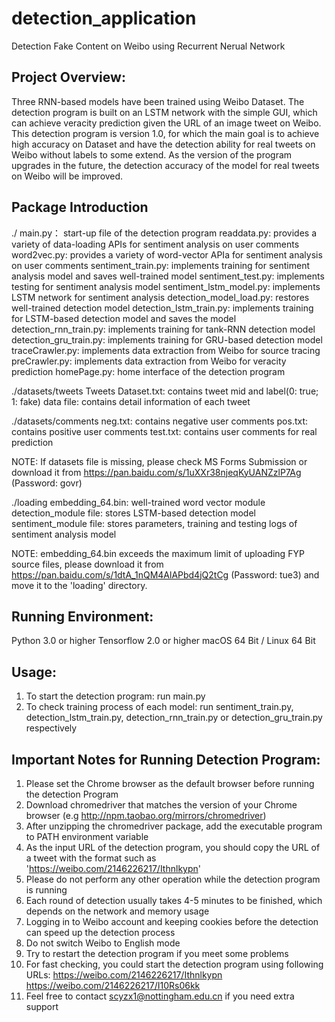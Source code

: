 # detection_application
Detection Fake Content on Weibo using Recurrent Nerual Network

## Project Overview:
Three RNN-based models have been trained using Weibo Dataset. The detection program is built on an LSTM network with the simple GUI, which can achieve veracity prediction given the URL of an image tweet on Weibo. This detection program is version 1.0, for which the main goal is to achieve high accuracy on Dataset and have the detection ability for real tweets on Weibo without labels to some extend. As the version of the program upgrades in the future, the detection accuracy of the model for real tweets on Weibo will be improved.


## Package Introduction
./
main.py：		start-up file of the detection program
readdata.py: 		provides a variety of data-loading APIs for sentiment analysis on user comments
word2vec.py: 		provides a variety of word-vector APIa for sentiment analysis on user comments
sentiment_train.py: 	implements training for sentiment analysis model and saves well-trained model
sentiment_test.py: 	implements testing for sentiment analysis model
sentiment_lstm_model.py: 	implements LSTM network for sentiment analysis
detection_model_load.py:	restores well-trained detection model 
detection_lstm_train.py:	implements training for LSTM-based detection model and saves the model
detection_rnn_train.py:	implements training for tank-RNN detection model
detection_gru_train.py:	implements training for GRU-based detection model
traceCrawler.py:		implements data extraction from Weibo for source tracing
preCrawler.py:		implements data extraction from Weibo for veracity prediction
homePage.py:		home interface of the detection program


./datasets/tweets
Tweets Dataset.txt:	contains tweet mid and label(0: true; 1: fake)
data file:		contains detail information of each tweet

./datasets/comments
neg.txt:			contains negative user comments 
pos.txt:			contains positive user comments
test.txt:		contains user comments for real prediction

NOTE: If datasets file is missing, please check MS Forms Submission or download it from https://pan.baidu.com/s/1uXXr38njeqKyUANZzlP7Ag (Password: govr)

./loading
embedding_64.bin: 	well-trained word vector module
detection_module file:	stores LSTM-based detection model
sentiment_module file:	stores parameters, training and testing logs of sentiment analysis model

NOTE: embedding_64.bin exceeds the maximum limit of uploading FYP source files, please download it from https://pan.baidu.com/s/1dtA_1nQM4AlAPbd4jQ2tCg (Password: tue3) and move it to the 'loading' directory.



## Running Environment:
Python 3.0 or higher
Tensorflow 2.0 or higher
macOS 64 Bit / Linux 64 Bit


## Usage:
1. To start the detection program: 	run main.py
2. To check training process of each model: 	run sentiment_train.py, detection_lstm_train.py, detection_rnn_train.py or detection_gru_train.py respectively
 

## Important Notes for Running Detection Program:
1. Please set the Chrome browser as the default browser before running the detection Program
2. Download chromedriver that matches the version of your Chrome browser (e.g http://npm.taobao.org/mirrors/chromedriver)
3. After unzipping the chromedriver package, add the executable program to PATH environment variable 
4. As the input URL of the detection program, you should copy the URL of a tweet with the format such as 'https://weibo.com/2146226217/Ithnlkypn'
5. Please do not perform any other operation while the detection program is running
6. Each round of detection usually takes 4-5 minutes to be finished, which depends on the network and memory usage
7. Logging in to Weibo account and keeping cookies before the detection can speed up the detection process
8. Do not switch Weibo to English mode
9. Try to restart the detection program if you meet some problems
10. For fast checking, you could start the detection program using following URLs:
https://weibo.com/2146226217/Ithnlkypn
https://weibo.com/2146226217/I10Rs06kk
11. Feel free to contact scyzx1@nottingham.edu.cn if you need extra support



